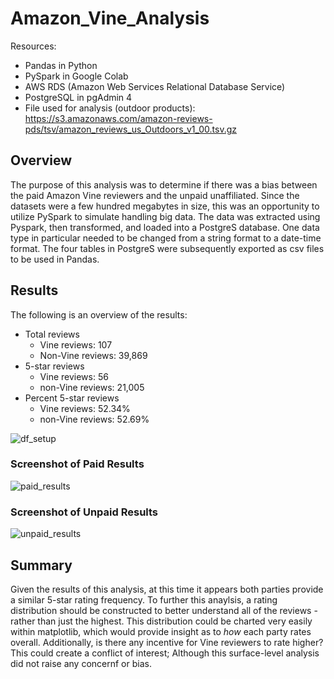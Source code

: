 # Amazon_Vine_Analysis

Resources:
  - Pandas in Python
  - PySpark in Google Colab
  - AWS RDS (Amazon Web Services Relational Database Service)
  - PostgreSQL in pgAdmin 4
  - File used for analysis (outdoor products): https://s3.amazonaws.com/amazon-reviews-pds/tsv/amazon_reviews_us_Outdoors_v1_00.tsv.gz

## Overview
The purpose of this analysis was to determine if there was a bias between the paid Amazon Vine reviewers and the unpaid unaffiliated. Since the datasets were a few hundred megabytes in size, this was an opportunity to utilize PySpark to simulate handling big data. The data was extracted using Pyspark, then transformed, and loaded into a PostgreS database. One data type in particular needed to be changed from a string format to a date-time format. The four tables in PostgreS were subsequently exported as csv files to be used in Pandas.

## Results
The following is an overview of the results:
  - Total reviews
    - Vine reviews: 107
    - Non-Vine reviews: 39,869
  - 5-star reviews
    - Vine reviews: 56
    - non-Vine reviews: 21,005
  - Percent 5-star reviews
    - Vine reviews: 52.34%
    - non-Vine reviews: 52.69%
 
 ![df_setup](https://user-images.githubusercontent.com/92493572/154827266-232bc07e-4bdf-4897-9d71-d28adfe411af.png)

### Screenshot of Paid Results
![paid_results](https://user-images.githubusercontent.com/92493572/154827327-2725bb1e-84b5-4946-a80c-412e1e255500.png)

### Screenshot of Unpaid Results
![unpaid_results](https://user-images.githubusercontent.com/92493572/154827334-c74ea319-e421-4efb-9f53-a1363db02591.png)

## Summary
Given the results of this analysis, at this time it appears both parties provide a similar 5-star rating frequency. To further this anaylsis, a rating distribution should be constructed to better understand all of the reviews - rather than just the highest. This distribution could be charted very easily within matplotlib, which would provide insight as to *how* each party rates overall. Additionally, is there any incentive for Vine reviewers to rate higher? This could create a conflict of interest; Although this surface-level analysis did not raise any concernf or bias.
